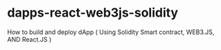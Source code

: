 # dapps-react-web3js-solidity
How to build and deploy dApp ( Using Solidity Smart contract, WEB3.JS, AND React.JS )
